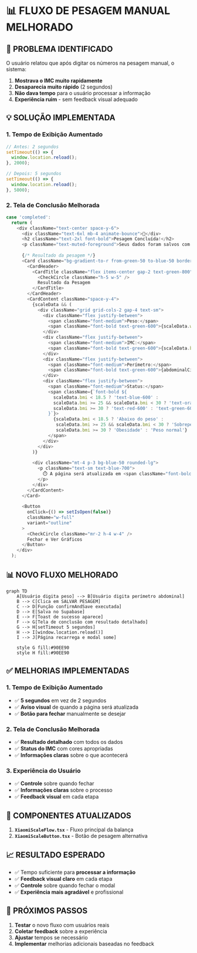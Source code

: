 # 📊 FLUXO DE PESAGEM MANUAL MELHORADO

## 🎯 **PROBLEMA IDENTIFICADO**

O usuário relatou que após digitar os números na pesagem manual, o sistema:
1. **Mostrava o IMC muito rapidamente**
2. **Desaparecia muito rápido** (2 segundos)
3. **Não dava tempo** para o usuário processar a informação
4. **Experiência ruim** - sem feedback visual adequado

## 💡 **SOLUÇÃO IMPLEMENTADA**

### **1. Tempo de Exibição Aumentado**
```typescript
// Antes: 2 segundos
setTimeout(() => {
  window.location.reload();
}, 2000);

// Depois: 5 segundos
setTimeout(() => {
  window.location.reload();
}, 5000);
```

### **2. Tela de Conclusão Melhorada**
```typescript
case 'completed':
  return (
    <div className="text-center space-y-6">
      <div className="text-6xl mb-4 animate-bounce">🎉</div>
      <h2 className="text-2xl font-bold">Pesagem Concluída!</h2>
      <p className="text-muted-foreground">Seus dados foram salvos com sucesso</p>
      
      {/* Resultado da pesagem */}
      <Card className="bg-gradient-to-r from-green-50 to-blue-50 border-green-200">
        <CardHeader>
          <CardTitle className="flex items-center gap-2 text-green-800">
            <CheckCircle className="h-5 w-5" />
            Resultado da Pesagem
          </CardTitle>
        </CardHeader>
        <CardContent className="space-y-4">
          {scaleData && (
            <div className="grid grid-cols-2 gap-4 text-sm">
              <div className="flex justify-between">
                <span className="font-medium">Peso:</span>
                <span className="font-bold text-green-600">{scaleData.weight} kg</span>
              </div>
              <div className="flex justify-between">
                <span className="font-medium">IMC:</span>
                <span className="font-bold text-green-600">{scaleData.bmi.toFixed(1)}</span>
              </div>
              <div className="flex justify-between">
                <span className="font-medium">Perímetro:</span>
                <span className="font-bold text-green-600">{abdominalCircumference} cm</span>
              </div>
              <div className="flex justify-between">
                <span className="font-medium">Status:</span>
                <span className={`font-bold ${
                  scaleData.bmi < 18.5 ? 'text-blue-600' :
                  scaleData.bmi >= 25 && scaleData.bmi < 30 ? 'text-orange-600' :
                  scaleData.bmi >= 30 ? 'text-red-600' : 'text-green-600'
                }`}>
                  {scaleData.bmi < 18.5 ? 'Abaixo do peso' :
                   scaleData.bmi >= 25 && scaleData.bmi < 30 ? 'Sobrepeso' :
                   scaleData.bmi >= 30 ? 'Obesidade' : 'Peso normal'}
                </span>
              </div>
            </div>
          )}
          
          <div className="mt-4 p-3 bg-blue-50 rounded-lg">
            <p className="text-sm text-blue-700">
              ⏱️ A página será atualizada em <span className="font-bold">5 segundos</span> para mostrar os novos gráficos
            </p>
          </div>
        </CardContent>
      </Card>
      
      <Button 
        onClick={() => setIsOpen(false)}
        className="w-full"
        variant="outline"
      >
        <CheckCircle className="mr-2 h-4 w-4" />
        Fechar e Ver Gráficos
      </Button>
    </div>
  );
```

## 📊 **NOVO FLUXO MELHORADO**

```mermaid
graph TD
    A[Usuário digita peso] --> B[Usuário digita perímetro abdominal]
    B --> C[Clica em SALVAR PESAGEM]
    C --> D[Função confirmAndSave executada]
    D --> E[Salva no Supabase]
    E --> F[Toast de sucesso aparece]
    F --> G[Tela de conclusão com resultado detalhado]
    G --> H[setTimeout 5 segundos]
    H --> I[window.location.reload()]
    I --> J[Página recarrega e modal some]
    
    style G fill:#90EE90
    style H fill:#90EE90
```

## ✅ **MELHORIAS IMPLEMENTADAS**

### **1. Tempo de Exibição Aumentado**
- ✅ **5 segundos** em vez de 2 segundos
- ✅ **Aviso visual** de quando a página será atualizada
- ✅ **Botão para fechar** manualmente se desejar

### **2. Tela de Conclusão Melhorada**
- ✅ **Resultado detalhado** com todos os dados
- ✅ **Status do IMC** com cores apropriadas
- ✅ **Informações claras** sobre o que acontecerá

### **3. Experiência do Usuário**
- ✅ **Controle** sobre quando fechar
- ✅ **Informações claras** sobre o processo
- ✅ **Feedback visual** em cada etapa

## 🎯 **COMPONENTES ATUALIZADOS**

1. **`XiaomiScaleFlow.tsx`** - Fluxo principal da balança
2. **`XiaomiScaleButton.tsx`** - Botão de pesagem alternativa

## 📈 **RESULTADO ESPERADO**

- ✅ Tempo suficiente para **processar a informação**
- ✅ **Feedback visual claro** em cada etapa
- ✅ **Controle** sobre quando fechar o modal
- ✅ **Experiência mais agradável** e profissional

## 🔧 **PRÓXIMOS PASSOS**

1. **Testar** o novo fluxo com usuários reais
2. **Coletar feedback** sobre a experiência
3. **Ajustar** tempos se necessário
4. **Implementar** melhorias adicionais baseadas no feedback 